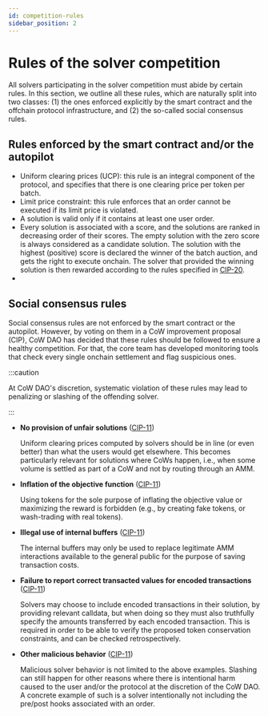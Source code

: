 ```yaml
---
id: competition-rules
sidebar_position: 2
---
```


# Rules of the solver competition

All solvers participating in the solver competition must abide by certain rules. In this section, we outline all these rules, which are naturally split into two classes: (1) the ones enforced explicitly by the smart contract and the offchain protocol infrastructure, and (2) the so-called social consensus rules.

## Rules enforced by the smart contract and/or the autopilot

- Uniform clearing prices (UCP): this rule is an integral component of the protocol, and specifies that there is one clearing price per token per batch.
- Limit price constraint: this rule enforces that an order cannot be executed if its limit price is violated.
- A solution is valid only if it contains at least one user order.
- Every solution is associated with a score, and the solutions are ranked in decreasing order of their scores. The empty solution with the zero score is always considered as a candidate solution. The solution with the highest (positive) score is declared the winner of the batch auction, and gets the right to execute onchain. The solver that provided the winning solution is then rewarded according to the rules specified in [CIP-20](https://snapshot.org/#/cow.eth/proposal/0x2d3f9bd1ea72dca84b03e97dda3efc1f4a42a772c54bd2037e8b62e7d09a491f).
- 

## Social consensus rules

Social consensus rules are not enforced by the smart contract or the autopilot. However, by voting on them in a CoW improvement proposal (CIP), CoW DAO has decided that these rules should be followed to ensure a healthy competition. For that, the core team has developed monitoring tools that check every single onchain settlement and flag suspicious ones.

:::caution

At CoW DAO's discretion, systematic violation of these rules may lead to penalizing or slashing of the offending solver.

:::

- **No provision of unfair solutions** ([CIP-11](https://snapshot.org/#/cow.eth/proposal/0x16d8c681d52b24f1ccd854084e07a99fce6a7af1e25fd21ddae6534b411df870))

  Uniform clearing prices computed by solvers should be in line (or even better) than what the users would get elsewhere. This becomes particularly relevant for solutions where CoWs happen, i.e., when some volume is settled as part of a CoW and not by routing through an AMM.

- **Inflation of the objective function** ([CIP-11](https://snapshot.org/#/cow.eth/proposal/0x16d8c681d52b24f1ccd854084e07a99fce6a7af1e25fd21ddae6534b411df870))

  Using tokens for the sole purpose of inflating the objective value or maximizing the reward is forbidden (e.g., by creating fake tokens, or wash-trading with real tokens).

- **Illegal use of internal buffers** ([CIP-11](https://snapshot.org/#/cow.eth/proposal/0x16d8c681d52b24f1ccd854084e07a99fce6a7af1e25fd21ddae6534b411df870))

  The internal buffers may only be used to replace legitimate AMM interactions available to the general public for the purpose of saving transaction costs.

- **Failure to report correct transacted values for encoded transactions** ([CIP-11](https://snapshot.org/#/cow.eth/proposal/0x16d8c681d52b24f1ccd854084e07a99fce6a7af1e25fd21ddae6534b411df870))

  Solvers may choose to include encoded transactions in their solution, by providing relevant calldata, but when doing so they must also truthfully specify the amounts transferred by each encoded transaction. This is required in order to be able to verify the proposed token conservation constraints, and can be checked retrospectively.

- **Other malicious behavior** ([CIP-11](https://snapshot.org/#/cow.eth/proposal/0x16d8c681d52b24f1ccd854084e07a99fce6a7af1e25fd21ddae6534b411df870))

  Malicious solver behavior is not limited to the above examples. Slashing can still happen for other reasons where there is intentional harm caused to the user and/or the protocol at the discretion of the CoW DAO. A concrete example of such is a solver intentionally not including the pre/post hooks associated with an order.

